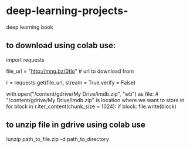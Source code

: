 # deep-learning-projects-
deep learning book
## to download using colab use:
import requests
 
file_url = "http://mng.bz/0tIo" # url to download from
    
r = requests.get(file_url, stream = True,verify = False) 

with open("/content/gdrive/My Drive/imdb.zip", "wb") as file:  # "/content/gdrive/My Drive/imdb.zip" is location where we want to store in
    for block in r.iter_content(chunk_size = 1024):
         if block: 
             file.write(block) 
             
            
            
## to unzip file in gdrive using colab use 
!unzip path_to_file.zip -d path_to_directory
